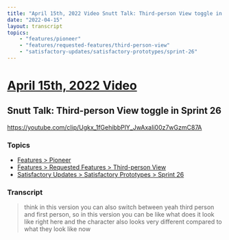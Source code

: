 ```yaml
---
title: "April 15th, 2022 Video Snutt Talk: Third-person View toggle in Sprint 26"
date: "2022-04-15"
layout: transcript
topics:
    - "features/pioneer"
    - "features/requested-features/third-person-view"
    - "satisfactory-updates/satisfactory-prototypes/sprint-26"
---
```

# [April 15th, 2022 Video](../2022-04-15.md)
## Snutt Talk: Third-person View toggle in Sprint 26
https://youtube.com/clip/Ugkx_1fGehibbPlY_JwAxaIi00z7wGzmC87A

### Topics
* [Features > Pioneer](../topics/features/pioneer.md)
* [Features > Requested Features > Third-person View](../topics/features/requested-features/third-person-view.md)
* [Satisfactory Updates > Satisfactory Prototypes > Sprint 26](../topics/satisfactory-updates/satisfactory-prototypes/sprint-26.md)

### Transcript

> think in this version you can also switch between yeah third person and first person, so in this version you can be like what does it look like right here and the character also looks very different compared to what they look like now
